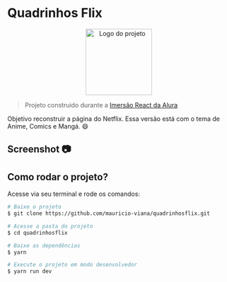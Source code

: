 # Quadrinhos Flix

<p align="center">
  <img alt="Logo do projeto" width="150px" src="https://www.alura.com.br/assets/img/imersoes/react/imersao-react-logo.1594044142.svg" />
</p>

> Projeto construido durante a [Imersão React da Alura](https://www.alura.com.br/imersao-react/)

Objetivo reconstruir a página do Netflix. Essa versão está com o tema de Anime, Comics e Mangá. 😄

## Screenshot 📷

## Como rodar o projeto?

Acesse via seu terminal e rode os comandos:

```sh
# Baixe o projeto
$ git clone https://github.com/mauricio-viana/quadrinhosflix.git

# Acesse a pasta do projeto
$ cd quadrinhosflix

# Baixe as dependências
$ yarn

# Execute o projeto em modo desenvolvedor
$ yarn run dev
```

